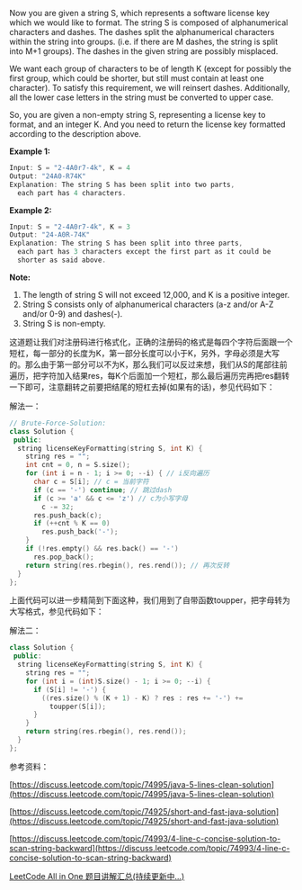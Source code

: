 Now you are given a string S, which represents a software license key which we would like to format. The string S is composed of alphanumerical characters and dashes. The dashes split the alphanumerical characters within the string into groups. (i.e. if there are M dashes, the string is split into M+1 groups). The dashes in the given string are possibly misplaced.

We want each group of characters to be of length K (except for possibly the first group, which could be shorter, but still must contain at least one character). To satisfy this requirement, we will reinsert dashes. Additionally, all the lower case letters in the string must be converted to upper case.

So, you are given a non-empty string S, representing a license key to format, and an integer K. And you need to return the license key formatted according to the description above.

**Example 1:**

```cpp
Input: S = "2-4A0r7-4k", K = 4
Output: "24A0-R74K"
Explanation: The string S has been split into two parts,
  each part has 4 characters.
```

**Example 2:**

```cpp
Input: S = "2-4A0r7-4k", K = 3
Output: "24-A0R-74K"
Explanation: The string S has been split into three parts,
  each part has 3 characters except the first part as it could be
  shorter as said above.
```

**Note:**

1. The length of string S will not exceed 12,000, and K is a positive integer.
1. String S consists only of alphanumerical characters (a-z and/or A-Z and/or 0-9) and dashes(-).
1. String S is non-empty.

这道题让我们对注册码进行格式化，正确的注册码的格式是每四个字符后面跟一个短杠，每一部分的长度为K，第一部分长度可以小于K，另外，字母必须是大写的。那么由于第一部分可以不为K，那么我们可以反过来想，我们从S的尾部往前遍历，把字符加入结果res，每K个后面加一个短杠，那么最后遍历完再把res翻转一下即可，注意翻转之前要把结尾的短杠去掉(如果有的话)，参见代码如下：

解法一：

```cpp
// Brute-Force-Solution:
class Solution {
 public:
  string licenseKeyFormatting(string S, int K) {
    string res = "";
    int cnt = 0, n = S.size();
    for (int i = n - 1; i >= 0; --i) { // i反向遍历
      char c = S[i]; // c = 当前字符
      if (c == '-') continue; // 跳过dash
      if (c >= 'a' && c <= 'z') // c为小写字母
        c -= 32;
      res.push_back(c);
      if (++cnt % K == 0)
        res.push_back('-');
    }
    if (!res.empty() && res.back() == '-')
      res.pop_back();
    return string(res.rbegin(), res.rend()); // 再次反转
  }
};
```

上面代码可以进一步精简到下面这种，我们用到了自带函数toupper，把字母转为大写格式，参见代码如下：

解法二：

```cpp
class Solution {
 public:
  string licenseKeyFormatting(string S, int K) {
    string res = "";
    for (int i = (int)S.size() - 1; i >= 0; --i) {
      if (S[i] != '-') {
        ((res.size() % (K + 1) - K) ? res : res += '-') +=
          toupper(S[i]);
      }
    }
    return string(res.rbegin(), res.rend());
  }
};
```

参考资料：

[https://discuss.leetcode.com/topic/74995/java-5-lines-clean-solution](https://discuss.leetcode.com/topic/74995/java-5-lines-clean-solution)

[https://discuss.leetcode.com/topic/74925/short-and-fast-java-solution](https://discuss.leetcode.com/topic/74925/short-and-fast-java-solution)

[https://discuss.leetcode.com/topic/74993/4-line-c-concise-solution-to-scan-string-backward](https://discuss.leetcode.com/topic/74993/4-line-c-concise-solution-to-scan-string-backward)

[LeetCode All in One 题目讲解汇总(持续更新中...)](http://www.cnblogs.com/grandyang/p/4606334.html)
